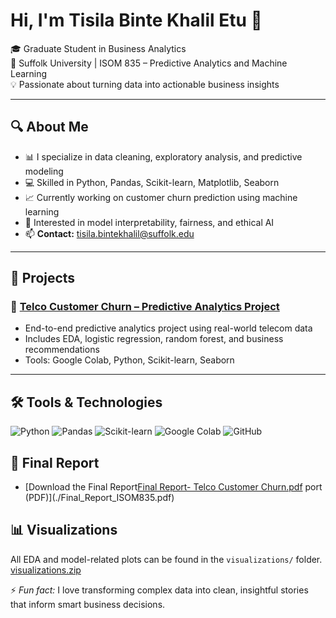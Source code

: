 # Hi, I'm Tisila Binte Khalil Etu 👋

🎓 Graduate Student in Business Analytics  
📍 Suffolk University | ISOM 835 – Predictive Analytics and Machine Learning  
💡 Passionate about turning data into actionable business insights

---

## 🔍 About Me
- 📊 I specialize in data cleaning, exploratory analysis, and predictive modeling
- 💻 Skilled in Python, Pandas, Scikit-learn, Matplotlib, Seaborn
- 📈 Currently working on customer churn prediction using machine learning
- 🧠 Interested in model interpretability, fairness, and ethical AI
- 📫 **Contact:** [tisila.bintekhalil@suffolk.edu](mailto:tisila.bintekhalil@suffolk.edu)

---

## 🚀 Projects
### 📌 [Telco Customer Churn – Predictive Analytics Project](https://github.com/TisilaBinteKhalilEtu/Telco-Customer-Churn-Predictive-Analytics)
- End-to-end predictive analytics project using real-world telecom data  
- Includes EDA, logistic regression, random forest, and business recommendations  
- Tools: Google Colab, Python, Scikit-learn, Seaborn  

---

## 🛠️ Tools & Technologies
![Python](https://img.shields.io/badge/Python-3776AB?style=flat&logo=python&logoColor=white)
![Pandas](https://img.shields.io/badge/Pandas-150458?style=flat&logo=pandas&logoColor=white)
![Scikit-learn](https://img.shields.io/badge/Scikit--learn-F7931E?style=flat&logo=scikit-learn&logoColor=white)
![Google Colab](https://img.shields.io/badge/Google_Colab-F9AB00?style=flat&logo=googlecolab&logoColor=white)
![GitHub](https://img.shields.io/badge/GitHub-181717?style=flat&logo=github&logoColor=white)

## 📄 Final Report
- [Download the Final Report[Final Report- Telco Customer Churn.pdf](https://github.com/user-attachments/files/20047967/Final.Report-.Telco.Customer.Churn.pdf)
port (PDF)](./Final_Report_ISOM835.pdf)

## 📊 Visualizations
All EDA and model-related plots can be found in the `visualizations/` folder.
[visualizations.zip](https://github.com/user-attachments/files/20048243/visualizations.zip)

⚡ *Fun fact:* I love transforming complex data into clean, insightful stories that inform smart business decisions.

